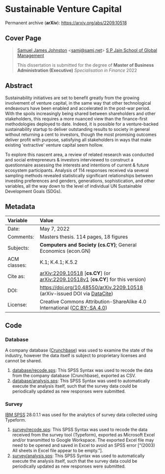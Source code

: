 # Sustainable Venture Capital

Permanent archive (**arXiv**): https://arxiv.org/abs/2209.10518

## Cover Page

> [Samuel James Johnston](https://samjohnston.org) <[samj@samj.net](mailto:samj@samj.net)>
> [S P Jain School of Global Management](https://spjain.org)
> 
> This dissertation is submitted for the degree of
> **Master of Business Administration (Executive)**
> *Specialisation in Finance*
> 2022

## Abstract
Sustainability initiatives are set to benefit greatly from the growing involvement of venture capital, in the same way that other technological endeavours have been enabled and accelerated in the post-war period. With the spoils increasingly being shared between shareholders and other stakeholders, this requires a more nuanced view than the finance-first methodologies deployed to date. Indeed, it is possible for a venture-backed sustainability startup to deliver outstanding results to society in general without returning a cent to investors, though the most promising outcomes deliver profit with purpose, satisfying all stakeholders in ways that make existing 'extractive' venture capital seem hollow.

To explore this nascent area, a review of related research was conducted and social entrepreneurs & investors interviewed to construct a questionnaire assessing the interests and intentions of current & future ecosystem participants. Analysis of 114 responses received via several sampling methods revealed statistically significant relationships between investing preferences and genders, generations, sophistication, and other variables, all the way down to the level of individual UN Sustainable Development Goals (SDGs).

## Metadata

| Variable | Value |
| :------- | :---- |
| Date: | May 7, 2022 |
| Comments: | Masters thesis. 114 pages, 18 figures |
| Subjects:	| **Computers and Society (cs.CY)**; General Economics (econ.GN) |
| ACM classes: | K.1; K.4.1; K.5.2 |
| Cite as: | [arXiv:2209.10518](https://arxiv.org/abs/2209.10518) [**cs.CY**] (or [arXiv:2209.10518v1](https://arxiv.org/abs/2209.10518v1) [**cs.CY**] for this version) |
| DOI: | https://doi.org/10.48550/arXiv.2209.10518 (arXiv-issued DOI via [DataCite](https://datacite.org)) |
| License: | Creative Commons Attribution-ShareAlike 4.0 International ([CC BY-SA 4.0](https://creativecommons.org/licenses/by-sa/4.0/)) |

## Code

### Database

A company database ([Crunchbase](https://crunchbase.com)) was used to examine the state of the industry, however the data itself is subject to proprietary licenses and cannot be shared.

1. [database/recode.sps](database/recode.sps): This SPSS Syntax was used to recode the data from the company database (Crunchbase), exported as CSV.
1. [database/analysis.sps](database/analysis.sps): This SPSS Syntax was used to automatically execute the analysis itself, such that the survey data could be periodically updated as new responses were submitted.

### Survey

[IBM SPSS](https://www.ibm.com/sg-en/analytics/spss-statistics-software) 28.0.1.1 was used for the analytics of survey data collected using Typeform.

1. [survey/recode.sps](survey/recode.sps): This SPSS Syntax was used to recode the data received from the survey tool (Typeform), exported as Microsoft Excel and/or transmitted to Google Workspace. The exported Excel file may need to be opened and saved in Excel to avoid an SPSS error [“(2003) All sheets in Excel file appear to be empty.”].
1. [survey/analysis.sps](survey/analysis.sps): This SPSS Syntax was used to automatically execute the analysis itself, such that the survey data could be periodically updated as new responses were submitted.
